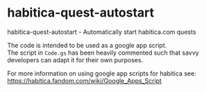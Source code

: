# habitica-quest-autostart

habitica-quest-autostart - Automatically start habitica.com quests


The code is intended to be used as a google app script.      
The script in `Code.gs` has been heavily commented such that savvy developers can adapt it for their own purposes.


For more information on using google app scripts for habitica see: https://habitica.fandom.com/wiki/Google_Apps_Script


